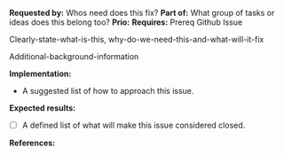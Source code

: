 **Requested by:** Whos need does this fix?
**Part of:** What group of tasks or ideas does this belong too?
**Prio:**
**Requires:** Prereq Github Issue

Clearly-state-what-is-this, why-do-we-need-this-and-what-will-it-fix

Additional-background-information

**Implementation:**
- A suggested list of how to approach this issue.

**Expected results:** 
- [ ] A defined list of what will make this issue considered closed.

**References:**
